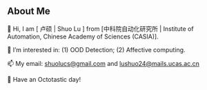## About Me
👋 Hi, I am [ 卢硕 | Shuo Lu ] from [中科院自动化研究所 | Institute of Automation, Chinese Academy of Sciences (CASIA)].

👀 I’m interested in: (1) OOD Detection; (2) Affective computing.

📫 My email: shuolucs@gmail.com and lushuo24@mails.ucas.ac.cn

🌱 Have an Octotastic day!

<!--
**shuolucs/shuolucs** is a ✨ _special_ ✨ repository because its `README.md` (this file) appears on your GitHub profile.

Here are some ideas to get you started:

- 🔭 I’m currently working on ...
- 🌱 I’m currently learning ...
- 👯 I’m looking to collaborate on ...
- 🤔 I’m looking for help with ...
- 💬 Ask me about ...
- 📫 How to reach me: ...
- 😄 Pronouns: ...
- ⚡ Fun fact: ...
-->
